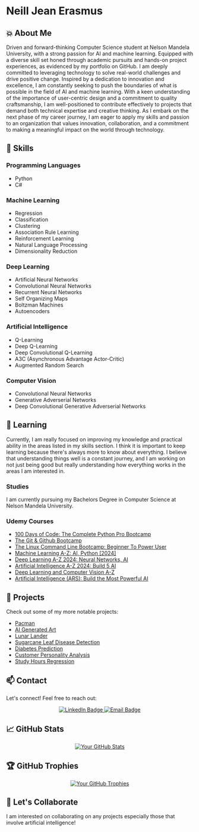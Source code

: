 # Neill Jean Erasmus

## 💥 About Me

Driven and forward-thinking Computer Science student at Nelson Mandela
University, with a strong passion for AI and machine learning. Equipped with a
diverse skill set honed through academic pursuits and hands-on project
experiences, as evidenced by my portfolio on GitHub.
I am deeply committed to leveraging technology to solve real-world challenges
and drive positive change. Inspired by a dedication to innovation and
excellence, I am constantly seeking to push the boundaries of what is possible
in the field of AI and machine learning.
With a keen understanding of the importance of user-centric design and a
commitment to quality craftsmanship, I am well-positioned to contribute
effectively to projects that demand both technical expertise and creative
thinking.
As I embark on the next phase of my career journey, I am eager to apply my
skills and passion to an organization that values innovation, collaboration, and
a commitment to making a meaningful impact on the world through technology.

## 🚀 Skills

### Programming Languages

- Python
- C#

### Machine Learning

- Regression
- Classification
- Clustering
- Association Rule Learning
- Reinforcement Learning
- Natural Language Processing
- Dimensionality Reduction

### Deep Learning

- Artificial Neural Networks
- Convolutional Neural Networks
- Recurrent Neural Networks
- Self Organizing Maps
- Boltzman Machines
- Autoencoders

### Artificial Intelligence

- Q-Learning
- Deep Q-Learning
- Deep Convolutional Q-Learning
- A3C (Asynchronous Advantage Actor-Critic)
- Augmented Random Search

### Computer Vision

- Convolutional Neural Networks
- Generative Adverserial Networks
- Deep Convolutional Generative Adverserial Networks

## 🌱 Learning

Currently, I am really focused on improving my knowledge and practical ability in the areas listed in my skills section. I think it is important to keep learning because there's always more to know about everything. I believe that understanding things well is a constant journey, and I am working on not just being good but really understanding how everything works in the areas I am interested in.

### Studies

I am currently pursuing my Bachelors Degree in Computer Science at Nelson Mandela University.

### Udemy Courses

- [100 Days of Code: The Complete Python Pro Bootcamp](https://www.udemy.com/course/100-days-of-code/)
- [The Git & Github Bootcamp](https://www.udemy.com/course/git-and-github-bootcamp/)
- [The Linux Command Line Bootcamp: Beginner To Power User](https://www.udemy.com/course/the-linux-command-line-bootcamp/)
- [Machine Learning A-Z: AI, Python [2024]](https://www.udemy.com/course/machinelearning/)
- [Deep Learning A-Z 2024: Neural Networks, AI](https://www.udemy.com/course/deeplearning/)
- [Artificial Intelligence A-Z 2024: Build 5 AI](https://www.udemy.com/course/artificial-intelligence-az/)
- [Deep Learning and Computer Vision A-Z](https://www.udemy.com/course/computer-vision-a-z/)
- [Artificial Intelligence (ARS): Build the Most Powerful AI](https://www.udemy.com/course/artificial-intelligence-ars/)

## 🔭 Projects

Check out some of my more notable projects:

- [Pacman](https://github.com/Neill-Erasmus/pacman)
- [AI Generated Art](https://github.com/Neill-Erasmus/ai-generated-art)
- [Lunar Lander](https://github.com/Neill-Erasmus/lunar-lander)
- [Sugarcane Leaf Disease Detection](https://github.com/Neill-Erasmus/sugarcane-leaf-disease-detection)
- [Diabetes Prediction](https://github.com/Neill-Erasmus/diabetes-classification)
- [Customer Personality Analysis](https://github.com/Neill-Erasmus/customer-personality-analysis?tab=readme-ov-file)
- [Study Hours Regression](https://github.com/Neill-Erasmus/study-hours-regression)

## 📫 Contact

Let's connect! Feel free to reach out:

<div id="badges">
  <p align="center">
    <a href="https://www.linkedin.com/in/neill-jean-erasmus">
        <img src="https://img.shields.io/badge/LinkedIn-blue?style=for-the-badge&logo=linkedin&logoColor=white" alt="LinkedIn Badge">
    </a>
    <a href="mailto:neill.erasmus@icloud.com">
        <img src="https://img.shields.io/badge/Email-red?style=for-the-badge&logo=mail.ru" alt="Email Badge">
    </a>
  </p>
</div>

## 📈 GitHub Stats

<p align="center">
  <a href="https://github.com/anuraghazra/github-readme-stats">
    <img alt="Your GitHub Stats" src="https://github-readme-stats.vercel.app/api?username=Neill-Erasmus&show_icons=true&count_private=true&hide=contribs&theme=dark">
  </a>
</p>

## 🏆 GitHub Trophies

<p align="center">
  <a href="https://github.com/ryo-ma/github-profile-trophy">
    <img alt="Your GitHub Trophies" src="https://github-profile-trophy.vercel.app/?username=Neill-Erasmus&theme=darkhub">
  </a>
</p>

## 🤝 Let's Collaborate

I am interested on collaborating on any projects especially those that involve artificial intelligence!
